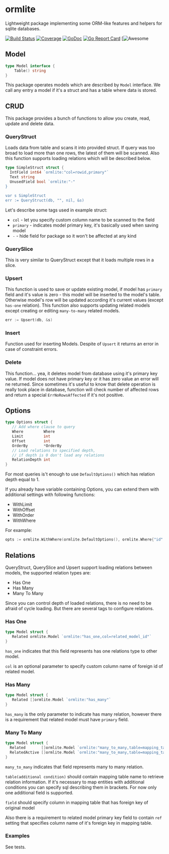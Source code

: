 # ormlite
Lightweight package implementing some ORM-like features and helpers for sqlite databases.

[![Build Status](https://travis-ci.org/pupizoid/ormlite.svg?branch=master)](https://travis-ci.org/pupizoid/ormlite)
[![Coverage](https://gocover.io/_badge/github.com/pupizoid/ormlite)](https://gocover.io/github.com/pupizoid/ormlite)
[![GoDoc](https://godoc.org/github.com/pupizoid/ormlite?status.svg)](https://godoc.org/github.com/pupizoid/ormlite)
[![Go Report Card](https://goreportcard.com/badge/github.com/pupizoid/ormlite)](https://goreportcard.com/report/github.com/pupizoid/ormlite)
[![Awesome](https://cdn.rawgit.com/sindresorhus/awesome/d7305f38d29fed78fa85652e3a63e154dd8e8829/media/badge.svg)

## Model
```go
type Model interface {
    Table() string
}
```
This package operates models which are described by `Model` interface. We call any entry a model if it's a struct and has a table where data is stored.

## CRUD
This package provides a bunch of functions to allow you create, read, update and delete data.
  
### QueryStruct
Loads data from table and scans it into provided struct. If query was too broad to load more than one rows, the latest of them will be scanned. Also this function supports loading relations which will be described below.

```go
type SimpleStruct struct {
  IntField int64 `ormlite:"col=rowid,primary"`
  Text string
  UnusedField bool `ormlite:"-"
}

var s SimpleStruct
err := QueryStruct(db, "", nil, &s)
```

Let's describe some tags used in example struct:
- `col` - let you specify custom column name to be scanned to the field
- `primary` - indicates model primary key, it's basically used when saving model
- `-` - hide field for package so it won't be affected at any kind

### QuerySlice
This is very similar to QueryStruct except that it loads multiple rows in a slice.

### Upsert
This function is used to save or update existing model, if model has `primary` field and it's value is zero - this model will be inserted to the model's table. Otherwise model's row will be updated according it's current values (except `has-one` relation). This function also supports updating related models except creating or editing `many-to-many` related models.
```go
err := Upsert(db, &s)
```

### Insert 
Function used for inserting Models. Despite of `Upsert` it returns an error in case of constraint errors. 

### Delete
This function... yea, it deletes model from database using it's primary key value. If model does not have primary key or it has zero value an error will ne returned.
Since sometimes it's useful to know that delete operation is really took place in database, function will check number of affected rows and return a special `ErrNoRowsAffected`
if it's not positive.

## Options

```go
type Options struct {
   // Add where clause to query
   Where         Where    
   Limit         int      
   Offset        int      
   OrderBy       *OrderBy 
   // Load relations to specified depth,
   // if depth is 0 don't load any relations
   RelationDepth int      
}
```

For most queries is't enough to use `DefaultOptions()` which has relation depth equal to 1. 

If you already have variable containing Options, you can extend them with additional settings with following functions:
- WithLimit
- WithOffset
- WithOrder
- WithWhere

For example:

```go
opts := ormlite.WithWhere(ormlite.DefaultOptions(), ormlite.Where{"id": 1})
```

## Relations

QueryStruct, QuerySlice and Upsert support loading relations between models, the supported relation types are:
- Has One
- Has Many
- Many To Many

Since you can control depth of loaded relations, there is no need to be afraid of cycle loading. But there are several tags to configure relations.

### Has One

```go
type Model struct {
   Related ormlite.Model `ormlite:"has_one,col=related_model_id"`
}
```

`has_one` indicates that this field represents has one relations type to other model.

`col` is an optional parameter to specify custom column name of foreign id of related model.

### Has Many

```go
type Model struct {
   Related []ormlite.Model `ormlite:"has_many"`
}
```

`has_many` is the only parameter to indicate has many relation, however there is a requirement that related model must have `primary`
 field.
 
 ### Many To Many
 
 ```go
type Model struct {
   Related       []ormlite.Model `ormlite:"many_to_many,table=mapping_table,field=model_id"`
   RelatedActive []ormlite.Model `ormlite:"many_to_many,table=mapping_table(active=1),field=model_id"`
}
```

`many_to_many` indicates that field represents many to many relation.

`table(additional condition)` should contain mapping table name to retrieve relation information. If it's necessary to map entities with additional conditions you can specify sql describing them in brackets. For now only one additional field is supported.

`field` should specify column in mapping table that has foreign key of original model

Also there is a requirement to related model primary key field to contain `ref` setting that specifies column name of it's foreign key in mapping table.

### Examples

See tests.
